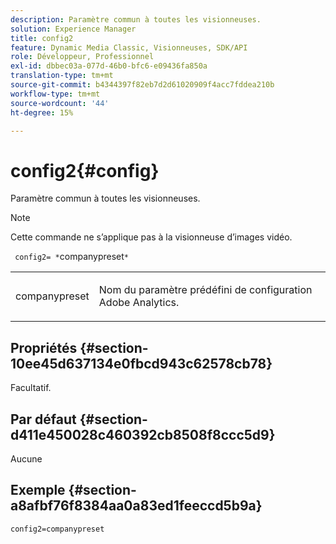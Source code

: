 ```yaml
---
description: Paramètre commun à toutes les visionneuses.
solution: Experience Manager
title: config2
feature: Dynamic Media Classic, Visionneuses, SDK/API
role: Développeur, Professionnel
exl-id: dbbec03a-077d-46b0-bfc6-e09436fa850a
translation-type: tm+mt
source-git-commit: b4344397f82eb7d2d61020909f4acc7fddea210b
workflow-type: tm+mt
source-wordcount: '44'
ht-degree: 15%

---
```


# config2{#config}

Paramètre commun à toutes les visionneuses.

>[!NOTE]
>
>Cette commande ne s’applique pas à la visionneuse d’images vidéo.

` config2= *`companypreset`*`

<table id="table_9B98C97485DD4DEB8A6ECBCE8DF6B886"> 
 <tbody> 
  <tr> 
   <td colname="col1"> <p> <span class="codeph"> <span class="varname"> companypreset</span> </span> </p> </td> 
   <td colname="col2"> <p> Nom du paramètre prédéfini de configuration <span class="keyword"> Adobe Analytics</span>. </p> </td> 
  </tr> 
 </tbody> 
</table>

## Propriétés {#section-10ee45d637134e0fbcd943c62578cb78}

Facultatif.

## Par défaut {#section-d411e450028c460392cb8508f8ccc5d9}

Aucune

## Exemple {#section-a8afbf76f8384aa0a83ed1feeccd5b9a}

```
config2=companypreset
```
